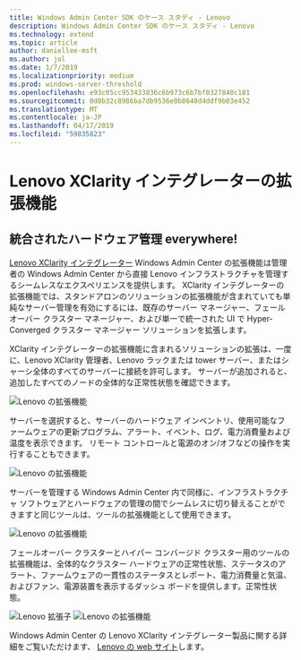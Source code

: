 ```yaml
---
title: Windows Admin Center SDK のケース スタディ - Lenovo
description: Windows Admin Center SDK のケース スタディ - Lenovo
ms.technology: extend
ms.topic: article
author: daniellee-msft
ms.author: jol
ms.date: 1/7/2019
ms.localizationpriority: medium
ms.prod: windows-server-threshold
ms.openlocfilehash: e93c05cc953433836c6b973c6b7bf0327840c181
ms.sourcegitcommit: 0d0b32c8986ba7db9536e0b8648d4ddf9b03e452
ms.translationtype: MT
ms.contentlocale: ja-JP
ms.lasthandoff: 04/17/2019
ms.locfileid: "59835823"
---
```

# <a name="lenovo-xclarity-integrator-extension"></a>Lenovo XClarity インテグレーターの拡張機能

## <a name="integrated-hardware-management-everywhere"></a>統合されたハードウェア管理 everywhere!

[Lenovo XClarity インテグレーター](https://www.lenovo.com/us/en/data-center/software/systems-management/XClarity-Integrator/p/WMD00000370) Windows Admin Center の拡張機能は管理者の Windows Admin Center から直接 Lenovo インフラストラクチャを管理するシームレスなエクスペリエンスを提供します。 XClarity インテグレーターの拡張機能では、スタンドアロンのソリューションの拡張機能が含まれていても単純なサーバー管理を有効にするには、既存のサーバー マネージャー、フェールオーバー クラスター マネージャー、および単一で統一された UI で Hyper-Converged クラスター マネージャー ソリューションを拡張します。 

XClarity インテグレーターの拡張機能に含まれるソリューションの拡張は、一度に、Lenovo XClarity 管理者、Lenovo ラックまたは tower サーバー、またはシャーシ全体のすべてのサーバーに接続を許可します。 サーバーが追加されると、追加したすべてのノードの全体的な正常性状態を確認できます。

![Lenovo の拡張機能](../../media/extend-case-study-lenovo/lenovo-1.png)

サーバーを選択すると、サーバーのハードウェア インベントリ、使用可能なファームウェアの更新プログラム、アラート、イベント、ログ、電力消費量および温度を表示できます。 リモート コントロールと電源のオン/オフなどの操作を実行することもできます。

![Lenovo の拡張機能](../../media/extend-case-study-lenovo/lenovo-2.png)

サーバーを管理する Windows Admin Center 内で同様に、インフラストラクチャ ソフトウェアとハードウェアの管理の間でシームレスに切り替えることができますと同じツールは、ツールの拡張機能として使用できます。

![Lenovo の拡張機能](../../media/extend-case-study-lenovo/lenovo-3.png)

フェールオーバー クラスターとハイパー コンバージド クラスター用のツールの拡張機能は、全体的なクラスター ハードウェアの正常性状態、ステータスのアラート、ファームウェアの一貫性のステータスとレポート、電力消費量と気温、およびファン、電源装置を表示するダッシュ ボードを提供します。正常性状態。

![Lenovo 拡張子](../../media/extend-case-study-lenovo/lenovo-4.png)
![Lenovo の拡張機能](../../media/extend-case-study-lenovo/lenovo-5.png)

Windows Admin Center の Lenovo XClarity インテグレーター製品に関する詳細をご覧いただけます、 [Lenovo の web サイト](https://support.lenovo.com/us/en/solutions/ht507549)します。
